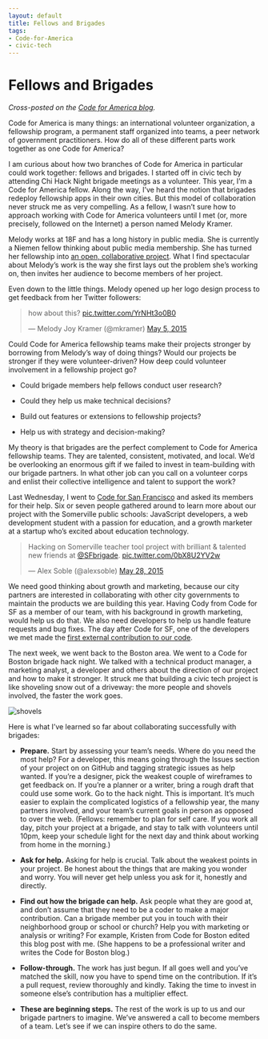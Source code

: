 ```yaml
---
layout: default
title: Fellows and Brigades
tags:
- Code-for-America
- civic-tech
---
```


Fellows and Brigades
================================

*Cross-posted on the [Code for America blog](http://www.codeforamerica.org/blog/2015/06/11/unlocking-the-power-of-code-for-america-brigades/).*

Code for America is many things: an international volunteer organization, a fellowship program, a permanent staff organized into teams, a peer network of government practitioners. How do all of these different parts work together as one Code for America?

I am curious about how two branches of Code for America in particular could work together: fellows and brigades. I started off in civic tech by attending Chi Hack Night brigade meetings as a volunteer. This year, I’m a Code for America fellow. Along the way, I’ve heard the notion that brigades redeploy fellowship apps in their own cities. But this model of collaboration never struck me as very compelling. As a fellow, I wasn’t sure how to approach working with Code for America volunteers until I met (or, more precisely, followed on the Internet) a person named Melody Kramer.

Melody works at 18F and has a long history in public media. She is currently a Niemen fellow thinking about public media membership. She has turned her fellowship into [an open, collaborative project](http://melodykramer.github.io/2015/05/02/public-media-membership-sprint-one/). What I find spectacular about Melody’s work is the way she first lays out the problem she’s working on, then invites her audience to become members of her project.

Even down to the little things. Melody opened up her logo design process to get feedback from her Twitter followers:

<blockquote class="twitter-tweet" lang="en"><p lang="en" dir="ltr">how about this? <a href="http://t.co/YrNHt3o0B0">pic.twitter.com/YrNHt3o0B0</a></p>&mdash; Melody Joy Kramer (@mkramer) <a href="https://twitter.com/mkramer/status/595382689328459778">May 5, 2015</a></blockquote>
<script async src="//platform.twitter.com/widgets.js" charset="utf-8"></script>

Could Code for America fellowship teams make their projects stronger by borrowing from Melody’s way of doing things? Would our projects be stronger if they were volunteer-driven? How deep could volunteer involvement in a fellowship project go?

* Could brigade members help fellows conduct user research?

* Could they help us make technical decisions?

* Build out features or extensions to fellowship projects?

* Help us with strategy and decision-making?

My theory is that brigades are the perfect complement to Code for America fellowship teams. They are talented, consistent, motivated, and local. We’d be overlooking an enormous gift if we failed to invest in team-building with our brigade partners. In what other job can you call on a volunteer corps and enlist their collective intelligence and talent to support the work?

Last Wednesday, I went to [Code for San Francisco](http://codeforsanfrancisco.org/) and asked its members for their help. Six or seven people gathered around to learn more about our project with the Somerville public schools: JavaScript developers, a web development student with a passion for education, and a growth marketer at a startup who’s excited about education technology.

<blockquote class="twitter-tweet" lang="en"><p lang="en" dir="ltr">Hacking on Somerville teacher tool project with brilliant &amp; talented new friends at <a href="https://twitter.com/SFbrigade">@SFbrigade</a>. <a href="http://t.co/0bX8U2YV2w">pic.twitter.com/0bX8U2YV2w</a></p>&mdash; Alex Soble (@alexsoble) <a href="https://twitter.com/alexsoble/status/603781637223002112">May 28, 2015</a></blockquote>
<script async src="//platform.twitter.com/widgets.js" charset="utf-8"></script>

We need good thinking about growth and marketing, because our city partners are interested in collaborating with other city governments to maintain the products we are building this year. Having Cody from Code for SF as a member of our team, with his background in growth marketing, would help us do that. We also need developers to help us handle feature requests and bug fixes. The day after Code for SF, one of the developers we met made the [first external contribution to our code](https://github.com/codeforamerica/somerville-teacher-tool/pull/109).

The next week, we went back to the Boston area. We went to a Code for Boston brigade hack night. We talked with a technical product manager, a marketing analyst, a developer and others about the direction of our project and how to make it stronger. It struck me that building a civic tech project is like shoveling snow out of a driveway: the more people and shovels involved, the faster the work goes.

![shovels](http://www.codeforamerica.org/blog/wp-content/uploads/2015/06/shovels.jpeg)

Here is what I’ve learned so far about collaborating successfully with brigades:

* **Prepare.** Start by assessing your team’s needs. Where do you need the most help? For a developer, this means going through the Issues section of your project on on GitHub and tagging strategic issues as help wanted. If you’re a designer, pick the weakest couple of wireframes to get feedback on. If you’re a planner or a writer, bring a rough draft that could use some work.
Go to the hack night. This is important. It’s much easier to explain the complicated logistics of a fellowship year, the many partners involved, and your team’s current goals in person as opposed to over the web. (Fellows: remember to plan for self care. If you work all day, pitch your project at a brigade, and stay to talk with volunteers until 10pm, keep your schedule light for the next day and think about working from home in the morning.)

* **Ask for help.** Asking for help is crucial. Talk about the weakest points in your project. Be honest about the things that are making you wonder and worry. You will never get help unless you ask for it, honestly and directly.

* **Find out how the brigade can help.** Ask people what they are good at, and don’t assume that they need to be a coder to make a major contribution. Can a brigade member put you in touch with their neighborhood group or school or church? Help you with marketing or analysis or writing? For example, Kristen from Code for Boston edited this blog post with me. (She happens to be a professional writer and writes the Code for Boston blog.)

* **Follow-through.** The work has just begun. If all goes well and you’ve matched the skill, now you have to spend time on the contribution. If it’s a pull request, review thoroughly and kindly. Taking the time to invest in someone else’s contribution has a multiplier effect.

* **These are beginning steps.** The rest of the work is up to us and our brigade partners to imagine. We’ve answered a call to become members of a team. Let’s see if we can inspire others to do the same.

